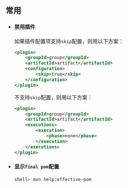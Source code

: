 ## 常用

* #### 禁用插件
    如果插件配置项支持`skip`配置，则用以下方案：
    
    ```xml
    <plugin>
        <groupId>group</groupId>
        <artifactId>artifact</artifactId>
        <configuration>
            <skip>true</skip>
        </configuration>
    </plugin>
    ```
    
    不支持`skip`配置，则用以下方案：
    
    ```xml
    <plugin>
        <groupId>group</groupId>
        <artifactId>artifact</artifactId>
        <executions>
            <execution>
                <phase>none</phase>
            </execution>
        </executions>
    </plugin>
    ```

* #### 显示`final pom`配置

    ```bash
    shell> mvn help:effective-pom
    ```
